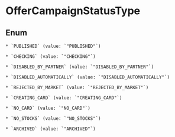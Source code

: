 
# OfferCampaignStatusType

## Enum


    * `PUBLISHED` (value: `"PUBLISHED"`)

    * `CHECKING` (value: `"CHECKING"`)

    * `DISABLED_BY_PARTNER` (value: `"DISABLED_BY_PARTNER"`)

    * `DISABLED_AUTOMATICALLY` (value: `"DISABLED_AUTOMATICALLY"`)

    * `REJECTED_BY_MARKET` (value: `"REJECTED_BY_MARKET"`)

    * `CREATING_CARD` (value: `"CREATING_CARD"`)

    * `NO_CARD` (value: `"NO_CARD"`)

    * `NO_STOCKS` (value: `"NO_STOCKS"`)

    * `ARCHIVED` (value: `"ARCHIVED"`)



